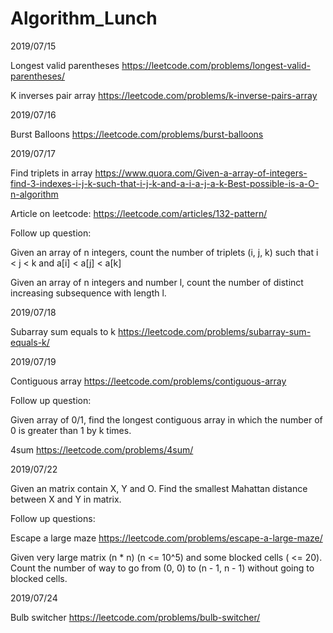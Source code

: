 # Algorithm_Lunch

2019/07/15

Longest valid parentheses
https://leetcode.com/problems/longest-valid-parentheses/

K inverses pair array
https://leetcode.com/problems/k-inverse-pairs-array

2019/07/16

Burst Balloons
https://leetcode.com/problems/burst-balloons

2019/07/17

Find triplets in array
https://www.quora.com/Given-a-array-of-integers-find-3-indexes-i-j-k-such-that-i-j-k-and-a-i-a-j-a-k-Best-possible-is-a-O-n-algorithm

Article on leetcode:
https://leetcode.com/articles/132-pattern/

Follow up question:

Given an array of n integers, count the number of triplets (i, j, k) such that i < j < k and a[i] < a[j] < a[k]

Given an array of n integers and number l, count the number of distinct increasing subsequence with length l.

2019/07/18

Subarray sum equals to k
https://leetcode.com/problems/subarray-sum-equals-k/

2019/07/19

Contiguous array
https://leetcode.com/problems/contiguous-array

Follow up question:

Given array of 0/1, find the longest contiguous array in which the number of 0 is greater than 1 by k times.

4sum
https://leetcode.com/problems/4sum/

2019/07/22

Given an matrix contain X, Y and O. Find the smallest Mahattan distance between X and Y in matrix.

Follow up questions:

Escape a large maze
https://leetcode.com/problems/escape-a-large-maze/

Given very large matrix (n * n) (n <= 10^5) and some blocked cells ( <= 20). Count the number of way to go from (0, 0)
to (n - 1, n - 1) without going to blocked cells.

2019/07/24

Bulb switcher
https://leetcode.com/problems/bulb-switcher/
